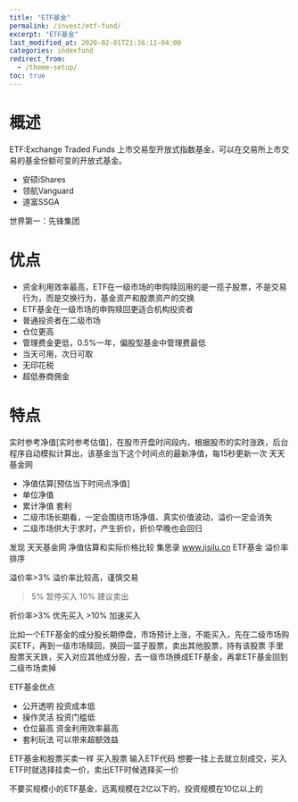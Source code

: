 ```yaml
---
title: "ETF基金"
permalink: /invest/etf-fund/
excerpt: "ETF基金"
last_modified_at: 2020-02-01T21:36:11-04:00
categories: indexfund
redirect_from:
  - /theme-setup/
toc: true
---
```


<!--23-课-->

# 概述

ETF:Exchange Traded Funds  上市交易型开放式指数基金，可以在交易所上市交易的基金份额可变的开放式基金。

- 安硕iShares
- 领航Vanguard
- 道富SSGA

世界第一：先锋集团

# 优点
- 资金利用效率最高，ETF在一级市场的申购赎回用的是一揽子股票，不是交易行为，而是交换行为，基金资产和股票资产的交换
- ETF基金在一级市场的申购赎回更适合机构投资者
- 普通投资者在二级市场
- 仓位更高
- 管理费金更低，0.5%一年，偏股型基金中管理费最低
- 当天可用，次日可取
- 无印花税
- 超低券商佣金

# 特点

实时参考净值[实时参考估值]，在股市开盘时间段内，根据股市的实时涨跌，后台程序自动模拟计算出，该基金当下这个时间点的最新净值，每15秒更新一次
天天基金网
  - 净值估算[预估当下时间点净值]
  - 单位净值
  - 累计净值
套利
- 二级市场长期看，一定会围绕市场净值、真实价值波动，溢价一定会消失
- 二级市场供大于求时，产生折价，折价早晚也会回归

发现
天天基金网 净值估算和实际价格比较
集思录  www.jisilu.cn  ETF基金  溢价率排序

溢价率>3% 溢价率比较高，谨慎交易
>5% 暂停买入
>10% 建议卖出

折价率>3% 优先买入  >10% 加速买入

比如一个ETF基金的成分股长期停盘，市场预计上涨，不能买入，先在二级市场购买ETF，再到一级市场赎回，换回一篮子股票，卖出其他股票，持有该股票
手里股票天天跌，买入对应其他成分股，去一级市场换成ETF基金，再拿ETF基金回到二级市场卖掉

ETF基金优点
  - 公开透明 投资成本低
  - 操作灵活 投资门槛低
  - 仓位最高 资金利用效率最高
  - 套利玩法 可以带来超额效益

ETF基金和股票买卖一样
买入股票  输入ETF代码
想要一挂上去就立刻成交，买入ETF时就选择挂卖一价，卖出ETF时候选择买一价


不要买规模小的ETF基金，远离规模在2亿以下的，投资规模在10亿以上的
